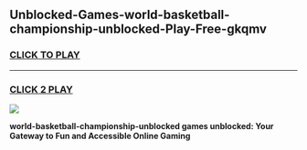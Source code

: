 
## Unblocked-Games-world-basketball-championship-unblocked-Play-Free-gkqmv
<h3>
<a href="https://premium76.site?title=world-basketball-championship-unblocked&ref=20M">CLICK TO PLAY</a></h3>
<hr>

<h3>
<a href="https://premium76.site?title=world-basketball-championship-unblocked&ref=20M">CLICK 2 PLAY</a>
  
</h3>

<a href="https://premium76.site?title=world-basketball-championship-unblocked&ref=19M"><img src="https://clearcache.store/games.png"></a>


**world-basketball-championship-unblocked games unblocked: Your Gateway to Fun and Accessible Online Gaming**
